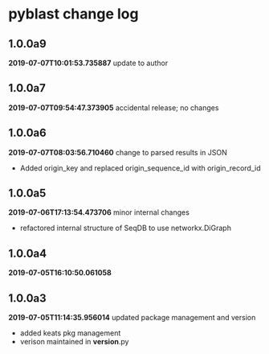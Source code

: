 # pyblast change log
## 1.0.0a9

**2019-07-07T10:01:53.735887**
update to author




## 1.0.0a7

**2019-07-07T09:54:47.373905**
accidental release; no changes




## 1.0.0a6

**2019-07-07T08:03:56.710460**
change to parsed results in JSON

 - Added origin_key and replaced origin_sequence_id with origin_record_id


## 1.0.0a5

**2019-07-06T17:13:54.473706**
minor internal changes

 - refactored internal structure of SeqDB to use networkx.DiGraph


## 1.0.0a4

**2019-07-05T16:10:50.061058**





## 1.0.0a3

**2019-07-05T11:14:35.956014**
updated package management and version

 - added keats pkg management
 - verison maintained in __version__.py
